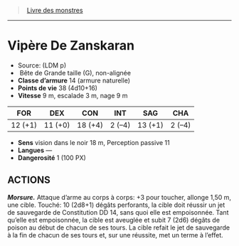 ﻿> [Livre des monstres](tome_of_beasts.md)

---

# Vipère De Zanskaran

- Source: (LDM p)
-  Bête de Grande taille (G), non-alignée
- **Classe d’armure** 14 (armure naturelle)
- **Points de vie** 38 (4d10+16)
- **Vitesse** 9 m, escalade 3 m, nage 9 m

|FOR|DEX|CON|INT|SAG|CHA|
|---|---|---|---|---|---|
|12 (+1)|11 (+0)|18 (+4)|2 (–4)|13 (+1)|2 (–4)|

- **Sens** vision dans le noir 18 m, Perception passive 11
- **Langues** —
- **Dangerosité** 1 (100 PX)

## ACTIONS

**_Morsure._** Attaque d’arme au corps à corps: +3 pour toucher, allonge 1,50 m, une cible. Touché: 10 (2d8+1) dégâts perforants, la cible doit réussir un jet de sauvegarde de Constitution DD 14, sans quoi elle est empoisonnée. Tant qu’elle est empoisonnée, la cible est aveuglée et subit 7 (2d6) dégâts de poison au début de chacun de ses tours. La cible refait le jet de sauvegarde à la fin de chacun de ses tours et, sur une réussite, met un terme à l’effet.

